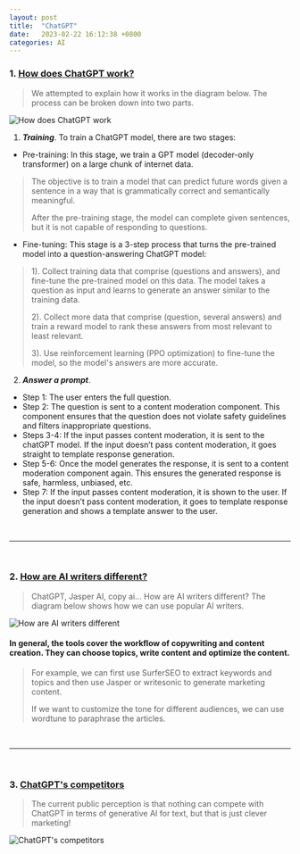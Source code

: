 ```yaml
---
layout: post
title:  "ChatGPT"
date:   2023-02-22 16:12:38 +0800
categories: AI
---
```


### 1. [How does ChatGPT work?](https://twitter.com/alexxubyte/status/1620463186460971008)

> We attempted to explain how it works in the diagram below. 
> The process can be broken down into two parts.

![How does ChatGPT work](https://pbs.twimg.com/media/Fn0KrIcaAAE31r1?format=jpg&name=large)

1. ***Training***. To train a ChatGPT model, there are two stages:
- Pre-training: In this stage, we train a GPT model (decoder-only transformer) on a large chunk of internet data.
> The objective is to train a model that can predict future words given a sentence in a way that is grammatically correct and semantically meaningful.
>
> After the pre-training stage, the model can complete given sentences, but it is not capable of responding to questions.
- Fine-tuning: This stage is a 3-step process that turns the pre-trained model into a question-answering ChatGPT model:
> 1). Collect training data that comprise (questions and answers), and fine-tune the pre-trained model on this data. The model takes a question as input and learns to generate an answer similar to the training data.
>
> 2). Collect more data that comprise (question, several answers) and train a reward model to rank these answers from most relevant to least relevant.
>
> 3). Use reinforcement learning (PPO optimization) to fine-tune the model, so the model's answers are more accurate.

2. ***Answer a prompt***.
- Step 1: The user enters the full question.
- Step 2: The question is sent to a content moderation component. This component ensures that the question does not violate safety guidelines and filters inappropriate questions.
- Steps 3-4: If the input passes content moderation, it is sent to the chatGPT model. If the input doesn’t pass content moderation, it goes straight to template response generation.
- Step 5-6: Once the model generates the response, it is sent to a content moderation component again. This ensures the generated response is safe, harmless, unbiased, etc.
- Step 7: If the input passes content moderation, it is shown to the user. If the input doesn’t pass content moderation, it goes to template response generation and shows a template answer to the user.

<br />

---

<br />

### 2. [How are AI writers different?](https://twitter.com/alexxubyte/status/1624087065095991296)

> ChatGPT, Jasper AI, copy ai… How are AI writers different?
> The diagram below shows how we can use popular AI writers.

![How are AI writers different](https://pbs.twimg.com/media/FonqkszacAINKG0?format=jpg&name=large)

#### In general, the tools cover the workflow of copywriting and content creation. They can choose topics, write content and optimize the content.

> For example, we can first use SurferSEO to extract keywords and topics and then use Jasper or writesonic to generate marketing content.
>
> If we want to customize the tone for different audiences, we can use wordtune to paraphrase the articles.

<br />

---

<br />

### 3. [ChatGPT's competitors](https://twitter.com/DamiBenveniste/status/1620099967296901120)

> The current public perception is that nothing can compete with ChatGPT in terms of generative AI for text, but that is just clever marketing!

![ChatGPT's competitors](https://pbs.twimg.com/media/FnvAPcIaIAErYQH?format=jpg&name=large)